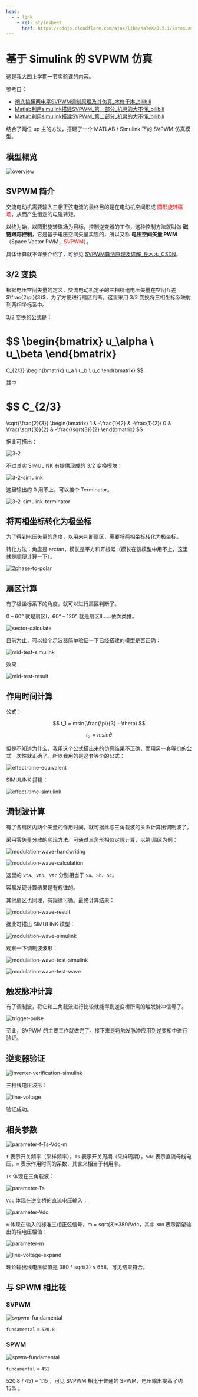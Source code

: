 ```yaml
---
head:
  - - link
    - rel: stylesheet
      href: https://cdnjs.cloudflare.com/ajax/libs/KaTeX/0.5.1/katex.min.css
---
```


# 基于 Simulink 的 SVPWM 仿真

这是我大四上学期一节实验课的内容。

参考自：

- [彻底搞懂两电平SVPWM调制原理及其仿真_木修于淋_bilibili](https://www.bilibili.com/video/BV1o3411b7j7)
- [Matlab利用simulink搭建SVPWM_第一部分_机灵的大不懂_bilibili](https://www.bilibili.com/video/BV12z411v74s)
- [Matlab利用simulink搭建SVPWM_第二部分_机灵的大不懂_bilibili](https://www.bilibili.com/video/BV1xK411s7iN)

结合了两位 up 主的方法，搭建了一个 MATLAB / Simulink 下的 SVPWM 仿真模型。

## 模型概览

![overview](https://cdn.tangjiayan.com/simulink-svpwm/overview.png)

## SVPWM 简介

交流电动机需要输入三相正弦电流的最终目的是在电动机空间形成 <span style="color:red;">圆形旋转磁场</span>，从而产生恒定的电磁转矩。

以终为始，以圆形旋转磁场为目标，控制逆变器的工作，这种控制方法就叫做 **磁链跟踪控制**，它是基于电压空间矢量实现的，所以又称 **电压空间矢量 PWM**（Space Vector PWM，<span style="color:red;">SVPWM</span>）。

具体计算就不详细介绍了，可参见 [SVPWM算法原理及详解_丘木木_CSDN](https://blog.csdn.net/qlexcel/article/details/74787619)。

## 3/2 变换

根据电压空间矢量的定义，交流电动机定子的三相绕组电压矢量在空间互差 $\frac{2\pi}{3}$，为了方便进行扇区判断，这里采用 3/2 变换将三相坐标系映射到两相坐标系中。

3/2 变换的公式是：

$$
\begin{bmatrix}
   u_\alpha \\
   u_\beta
\end{bmatrix}
=
C_{2/3}
\begin{bmatrix}
   u_a \\
   u_b \\
   u_c
\end{bmatrix}
$$

其中

$$
C_{2/3}
=
\sqrt{\frac{2}{3}}
\begin{bmatrix}
1 & -\frac{1}{2} & -\frac{1}{2}\\
0 & \frac{\sqrt{3}}{2} & -\frac{\sqrt{3}}{2}
\end{bmatrix}
$$

据此可搭出：

![3-2](https://cdn.tangjiayan.com/simulink-svpwm/3-2.png)

不过其实 SIMULINK 有提供现成的 3/2 变换模块：

![3-2-simulink](https://cdn.tangjiayan.com/simulink-svpwm/3-2-simulink.png)

这里输出的 0 用不上，可以接个 Terminator。

![3-2-simulink-terminator](https://cdn.tangjiayan.com/simulink-svpwm/3-2-simulink-terminator.png)

## 将两相坐标转化为极坐标

为了得到电压矢量的角度，以用来判断扇区，需要将两相坐标转化为极坐标。

转化方法：角度是 arctan，模长是平方和开根号（模长在该模型中用不上，这里就是顺便计算一下）。

![2phase-to-polar](https://cdn.tangjiayan.com/simulink-svpwm/2phase-to-polar.png)

## 扇区计算

有了极坐标系下的角度，就可以进行扇区判断了。

0 – 60° 就是扇区Ⅰ，60° – 120° 就是扇区Ⅱ……依次类推。

![sector-calculate](https://cdn.tangjiayan.com/simulink-svpwm/sector-calculate.png)

目前为止，可以接个示波器简单验证一下已经搭建的模型是否正确：

![mid-test-simulink](https://cdn.tangjiayan.com/simulink-svpwm/mid-test-simulink.png)

效果

![mid-test-result](https://cdn.tangjiayan.com/simulink-svpwm/mid-test-result.png)

## 作用时间计算

公式：

$$
t_1 = msin(\frac{\pi}{3} - \theta)
$$

$$
t_2 = msin\theta
$$

但是不知道为什么，我用这个公式搭出来的仿真结果不正确，而用另一套等价的公式一次性就正确了。所以我用的是这套等价的公式：

![effect-time-equivalent](https://cdn.tangjiayan.com/simulink-svpwm/effect-time-equivalent.png)

SIMULINK 搭建：

![effect-time-simulink](https://cdn.tangjiayan.com/simulink-svpwm/effect-time-simulink.png)

## 调制波计算

有了各扇区内两个矢量的作用时间，就可据此与三角载波的关系计算出调制波了。

采用零矢量分散的实现方法。可通过三角形相似定理计算，以第Ⅰ扇区为例：

![modulation-wave-handwriting](https://cdn.tangjiayan.com/simulink-svpwm/modulation-wave-handwriting.jpg)

![modulation-wave-calculation](https://cdn.tangjiayan.com/simulink-svpwm/modulation-wave-calculation.png)

这里的 `Vta`、`Vtb`、`Vtc` 分别相当于 `Sa`、`Sb`、`Sc`。

容易发现计算结果是有规律的。

其他扇区也同理，有规律可循。最终计算结果：

![modulation-wave-result](https://cdn.tangjiayan.com/simulink-svpwm/modulation-wave-result.png)

据此可搭出 SIMULINK 模型：

![modulation-wave-simulink](https://cdn.tangjiayan.com/simulink-svpwm/modulation-wave-simulink.png)

观察一下调制波波形：

![modulation-wave-test-simulink](https://cdn.tangjiayan.com/simulink-svpwm/modulation-wave-test-simulink.png)

![modulation-wave-test-wave](https://cdn.tangjiayan.com/simulink-svpwm/modulation-wave-test-wave.png)

## 触发脉冲计算

有了调制波，将它和三角载波进行比较就能得到逆变桥所需的触发脉冲信号了。

![trigger-pulse](https://cdn.tangjiayan.com/simulink-svpwm/trigger-pulse.png)

至此，SVPWM 的主要工作就做完了。接下来是将触发脉冲应用到逆变桥中进行验证。

## 逆变器验证

![inverter-verification-simulink](https://cdn.tangjiayan.com/simulink-svpwm/inverter-verification-simulink.png)

三相线电压波形：

![line-voltage](https://cdn.tangjiayan.com/simulink-svpwm/line-voltage.png)

验证成功。

## 相关参数

![parameter-f-Ts-Vdc-m](https://cdn.tangjiayan.com/simulink-svpwm/parameter-f-Ts-Vdc-m.png)

`f` 表示开关频率（采样频率），`Ts` 表示开关周期（采样周期），`Vdc` 表示直流母线电压，`m` 表示作用时间的系数，其含义相当于利用率。

`Ts` 体现在三角载波：

![parameter-Ts](https://cdn.tangjiayan.com/simulink-svpwm/parameter-Ts.png)

`Vdc` 体现在逆变桥的直流电压输入：

![parameter-Vdc](https://cdn.tangjiayan.com/simulink-svpwm/parameter-Vdc.png)

`m` 体现在输入的标准三相正弦信号，m = sqrt(3)*380/Vdc，其中 `380` 表示期望输出的相电压幅值：

![parameter-m](https://cdn.tangjiayan.com/simulink-svpwm/parameter-m.png)

![line-voltage-expand](https://cdn.tangjiayan.com/simulink-svpwm/line-voltage-expand.png)

理论输出线电压幅值是 380 * sqrt(3) ≈ 658，可见结果符合。

## 与 SPWM 相比较

### SVPWM

![svpwm-fundamental](https://cdn.tangjiayan.com/simulink-svpwm/svpwm-fundamental.png)

`fundamental` = `520.8`

### SPWM

![spwm-fundamental](https://cdn.tangjiayan.com/simulink-svpwm/spwm-fundamental.png)

`fundamental` = `451`

520.8 / 451 ≈ 1.15 ，可见 SVPWM 相比于普通的 SPWM，电压输出提高了约 15% 。

